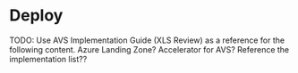 # Deploy

TODO: Use AVS Implementation Guide (XLS Review) as a reference for the following content.
Azure Landing Zone?
Accelerator for AVS?
Reference the implementation list??
